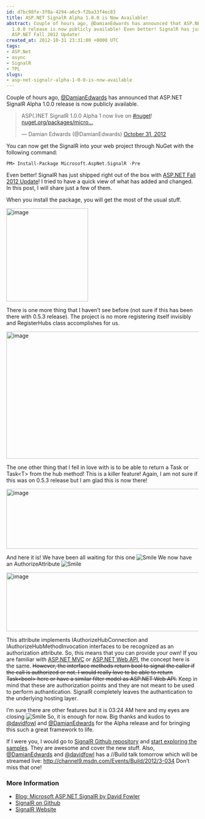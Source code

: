 ```yaml
---
id: d7bc98fe-3f0a-4294-a6c9-f2ba33f4ec83
title: ASP.NET SignalR Alpha 1.0.0 is Now Available!
abstract: Couple of hours ago, @DamianEdwards has announced that ASP.NET SignalR Alpha
  1.0.0 release is now publicly available! Even better! SignalR has just shipped with
  ASP.NET Fall 2012 Update!
created_at: 2012-10-31 23:31:00 +0000 UTC
tags:
- ASP.Net
- async
- SignalR
- TPL
slugs:
- asp-net-signalr-alpha-1-0-0-is-now-available
---
```


<p>Couple of hours ago, <a href="https://twitter.com/DamianEdwards">@DamianEdwards</a> has announced that ASP.NET SignalR Alpha 1.0.0 release is now publicly available.</p>
<blockquote class="twitter-tweet">
<p>ASP(.)NET SignalR 1.0.0 Alpha 1 now live on <a href="https://twitter.com/search/%23nuget">#nuget</a>! <a title="http://nuget.org/packages/microsoft.aspnet.signalr" href="http://t.co/PCqXYMMW">nuget.org/packages/micro&hellip;</a></p>
&mdash; Damian Edwards (@DamianEdwards) <a data-datetime="2012-10-31T19:17:10+00:00" href="https://twitter.com/DamianEdwards/status/263721292845428736">October 31, 2012</a></blockquote>
<script src="//platform.twitter.com/widgets.js"></script>
<p>You can now get the SignalR into your web project through NuGet with the following command:</p>
<div class="nuget-badge">
<p><code>PM&gt; Install-Package Microsoft.AspNet.SignalR -Pre </code></p>
</div>
<p>Even better! SignalR has just shipped right out of the box with <a href="http://www.asp.net/vnext">ASP.NET Fall 2012 Update</a>! I tried to have a quick view of what has added and changed. In this post, I will share just a few of them.</p>
<p>When you install the package, you will get the most of the usual stuff.</p>
<p><a href="http://www.tugberkugurlu.com/Content/images/Uploadedbyauthors/wlw/ASP.NET-SignalR_2008/image.png"><img height="244" width="214" src="http://www.tugberkugurlu.com/Content/images/Uploadedbyauthors/wlw/ASP.NET-SignalR_2008/image_thumb.png" alt="image" border="0" style="background-image: none; padding-top: 0px; padding-left: 0px; display: inline; padding-right: 0px; border: 0px;" title="image" /></a></p>
<p>There is one more thing that I haven&rsquo;t see before (not sure if this has been there with 0.5.3 release). The project is no more registering itself invisibly and RegisterHubs class accomplishes for us.</p>
<p><a href="http://www.tugberkugurlu.com/Content/images/Uploadedbyauthors/wlw/ASP.NET-SignalR_2008/image_3.png"><img height="333" width="644" src="http://www.tugberkugurlu.com/Content/images/Uploadedbyauthors/wlw/ASP.NET-SignalR_2008/image_thumb_3.png" alt="image" border="0" style="background-image: none; padding-top: 0px; padding-left: 0px; display: inline; padding-right: 0px; border: 0px;" title="image" /></a></p>
<p>The one other thing that I fell in love with is to be able to return a Task or Task&lt;T&gt; from the hub method! This is a killer feature! Again, I am not sure if this was on 0.5.3 release but I am glad this is now there!</p>
<p><a href="http://www.tugberkugurlu.com/Content/images/Uploadedbyauthors/wlw/ASP.NET-SignalR_2008/image_4.png"><img height="157" width="644" src="http://www.tugberkugurlu.com/Content/images/Uploadedbyauthors/wlw/ASP.NET-SignalR_2008/image_thumb_4.png" alt="image" border="0" style="background-image: none; padding-top: 0px; padding-left: 0px; display: inline; padding-right: 0px; border: 0px;" title="image" /></a></p>
<p>And here it is! We have been all waiting for this one <img src="http://www.tugberkugurlu.com/Content/images/Uploadedbyauthors/wlw/ASP.NET-SignalR_2008/wlEmoticon-smile.png" alt="Smile" style="border-style: none;" class="wlEmoticon wlEmoticon-smile" /> We now have an AuthorizeAttribute <img src="http://www.tugberkugurlu.com/Content/images/Uploadedbyauthors/wlw/ASP.NET-SignalR_2008/wlEmoticon-smile.png" alt="Smile" style="border-style: none;" class="wlEmoticon wlEmoticon-smile" /></p>
<p><a href="http://www.tugberkugurlu.com/Content/images/Uploadedbyauthors/wlw/ASP.NET-SignalR_2008/image_5.png"><img height="154" width="644" src="http://www.tugberkugurlu.com/Content/images/Uploadedbyauthors/wlw/ASP.NET-SignalR_2008/image_thumb_5.png" alt="image" border="0" style="background-image: none; padding-top: 0px; padding-left: 0px; display: inline; padding-right: 0px; border: 0px;" title="image" /></a></p>
<p>This attribute implements IAuthorizeHubConnection and IAuthorizeHubMethodInvocation interfaces to be recognized as an authorization attribute. So, this means that you can provide your own! If you are familiar with <a href="http://www.asp.net/mvc">ASP.NET MVC</a> or <a href="http://www.asp.net/web-api">ASP.NET Web API</a>, the concept here is the same. <span style="text-decoration: line-through;">However, the interface methods return bool to signal the caller if the call is authorized or not. I would really love to be able to return Task&lt;bool&gt; here or have a similar filter model as ASP.NET Web API.</span>&nbsp;Keep in mind that these are authorization points and they are not meant to be used to perform authantication. SignalR completely leaves the authantication to the underlying hosting layer.</p>
<p>I&rsquo;m sure there are other features but it is 03:24 AM here and my eyes are closing <img src="http://www.tugberkugurlu.com/Content/images/Uploadedbyauthors/wlw/ASP.NET-SignalR_2008/wlEmoticon-smile.png" alt="Smile" style="border-style: none;" class="wlEmoticon wlEmoticon-smile" /> So, it is enough for now. Big thanks and kudos to <a href="https://twitter.com/davidfowl">@davidfowl</a>&nbsp;and <a href="https://twitter.com/DamianEdwards">@DamianEdwards</a> for the Alpha release and for bringing this such a great framework to life.</p>
<p>If I were you, I would go to <a href="https://github.com/SignalR/SignalR">SignalR Github repository</a> and <a href="https://github.com/SignalR/SignalR/tree/master/samples">start exploring the samples</a>. They are awesome and cover the new stuff. Also, <a href="https://twitter.com/DamianEdwards">@DamianEdwards</a>&nbsp;and&nbsp;<a href="https://twitter.com/davidfowl">@davidfowl</a>&nbsp;has a //Build talk tomorrow which will be streamed live: <a href="http://channel9.msdn.com/Events/Build/2012/3-034">http://channel9.msdn.com/Events/Build/2012/3-034</a> Don&rsquo;t miss that one!</p>
<h3>More Information</h3>
<ul>
<li><a href="http://weblogs.asp.net/davidfowler/archive/2012/11/11/microsoft-asp-net-signalr.aspx">Blog: Microsoft ASP.NET SignalR by David Fowler</a></li>
<li><a href="https://github.com/SignalR/SignalR">SignalR on Github</a></li>
<li><a href="http://signalr.net/">SignalR Website</a></li>
</ul>